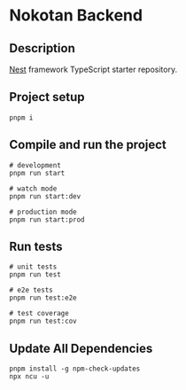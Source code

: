 # Nokotan Backend

## Description

[Nest](https://github.com/nestjs/nest) framework TypeScript starter repository.

## Project setup

```shell
pnpm i
```

## Compile and run the project

```shell
# development
pnpm run start

# watch mode
pnpm run start:dev

# production mode
pnpm run start:prod
```

## Run tests

```shell
# unit tests
pnpm run test

# e2e tests
pnpm run test:e2e

# test coverage
pnpm run test:cov
```

## Update All Dependencies

```shell
pnpm install -g npm-check-updates
npx ncu -u
```

